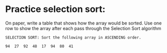 
# Practice selection sort:

On paper, write a table that shows how the array would be sorted. 
Use one row to show the array after each pass through the Selection Sort algorithm
```
SELECTION SORT: Sort the following array in ASCENDING order.

94  27  92  48  17  94  80  41
```
